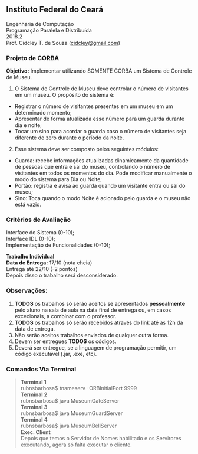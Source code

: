 ## Instituto Federal do Ceará
Engenharia de Computação  
Programação Paralela e Distribuída  
2018.2  
Prof. Cidcley T. de Souza (cidcley@gmail.com)  

### Projeto de CORBA
**Objetivo:** Implementar utilizando SOMENTE CORBA um Sistema de Controle de Museu.  

1) O Sistema de Controle de Museu deve controlar o número de visitantes em um museu. O propósito do sistema é:  

* Registrar o número de visitantes presentes em um museu em um determinado momento;  
* Apresentar de forma atualizada esse número para um guarda durante dia e noite;  
* Tocar um sino para acordar o guarda caso o número de visitantes seja diferente de zero durante o período da noite.  


2) Esse sistema deve ser composto pelos seguintes módulos:  

* Guarda: recebe informações atualizadas dinamicamente da quantidade de pessoas que entra e sai do museu, controlando o número de visitantes em todos os momentos do dia. Pode modificar manualmente o modo do sistema para Dia ou Noite;  
*  Portão: registra e avisa ao guarda quando um visitante entra ou saí do museu;  
* Sino: Toca quando o modo Noite é acionado pelo guarda e o museu não está vazio.  

### Critérios de Avaliação
Interface do Sistema (0-10);  
Interface IDL (0-10);  
Implementação de Funcionalidades (0-10);  

**Trabalho Individual**  
**Data de Entrega:** 17/10 (nota cheia)  
Entrega até 22/10 (-2 pontos)  
Depois disso o trabalho será desconsiderado.  

### Observações:  
1. **TODOS** os trabalhos só serão aceitos se apresentados **pessoalmente** pelo aluno na sala de aula na data final de entrega ou, em casos excecionais, a combinar com o professor.  
2. **TODOS** os trabalhos só serão recebidos através do link até às 12h da data de entrega.  
3. Não serão aceitos trabalhos enviados de qualquer outra forma.  
4. Devem ser entregues **TODOS** os códigos.  
5. Deverá ser entregue, se a linguagem de programação permitir, um código executável (.jar, .exe, etc).  

### Comandos Via Terminal
> **Terminal 1**  
> rubnsbarbosa$ tnameserv -ORBInitialPort 9999  
> **Terminal 2**  
> rubnsbarbosa$ java MuseumGateServer  
> **Terminal 3**  
> rubnsbarbosa$ java MuseumGuardServer  
> **Terminal 4**  
> rubnsbarbosa$ java MuseumBellServer  
> **Exec. Client**  
> Depois que temos o Servidor de Nomes habilitado e os Servirores executando, agora só falta executar o cliente.  
